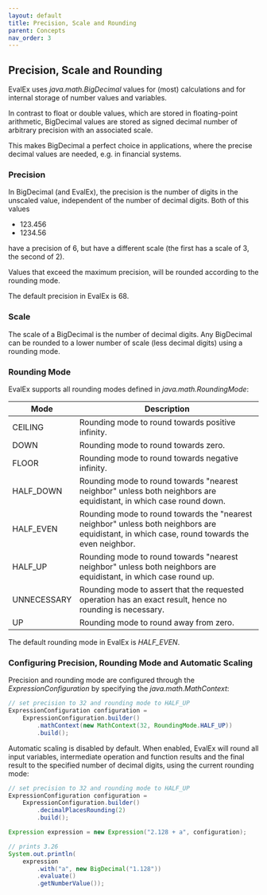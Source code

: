 ```yaml
---
layout: default
title: Precision, Scale and Rounding
parent: Concepts
nav_order: 3
---
```


## Precision, Scale and Rounding

EvalEx uses _java.math.BigDecimal_ values for (most) calculations and for internal storage of number
values and variables.

In contrast to float or double values, which are stored in floating-point arithmetic, BigDecimal
values are stored as signed decimal number of arbitrary precision with an associated scale.

This makes BigDecimal a perfect choice in applications, where the precise decimal values are needed,
e.g. in financial systems.

### Precision

In BigDecimal (and EvalEx), the precision is the number of digits in the unscaled value, independent
of the number of decimal digits.
Both of this values

- 123.456
- 1234.56

have a precision of 6, but have a different scale (the first has a scale of 3, the second of 2).

Values that exceed the maximum precision, will be rounded according to the rounding mode.

The default precision in EvalEx is 68.

### Scale

The scale of a BigDecimal is the number of decimal digits. Any BigDecimal can be rounded to a lower
number of scale (less decimal digits) using a rounding mode.

### Rounding Mode

EvalEx supports all rounding modes defined in _java.math.RoundingMode_:

| Mode        | Description                                                                                                                                  |
|-------------|----------------------------------------------------------------------------------------------------------------------------------------------|
| CEILING     | Rounding mode to round towards positive infinity.                                                                                            |
| DOWN        | Rounding mode to round towards zero.                                                                                                         |
| FLOOR       | Rounding mode to round towards negative infinity.                                                                                            |                                                                                            
| HALF_DOWN   | Rounding mode to round towards "nearest neighbor" unless both neighbors are equidistant, in which case round down.                           |
| HALF_EVEN   | Rounding mode to round towards the "nearest neighbor" unless both neighbors are equidistant, in which case, round towards the even neighbor. |
| HALF_UP     | Rounding mode to round towards "nearest neighbor" unless both neighbors are equidistant, in which case round up.                             |
| UNNECESSARY | Rounding mode to assert that the requested operation has an exact result, hence no rounding is necessary.                                    |
| UP          | Rounding mode to round away from zero.                                                                                                       |

The default rounding mode in EvalEx is _HALF_EVEN_.

### Configuring Precision, Rounding Mode and Automatic Scaling

Precision and rounding mode are configured through the _ExpressionConfiguration_ by specifying
the _java.math.MathContext_:

```java
// set precision to 32 and rounding mode to HALF_UP
ExpressionConfiguration configuration =
    ExpressionConfiguration.builder()
        .mathContext(new MathContext(32, RoundingMode.HALF_UP))
        .build();
```

Automatic scaling is disabled by default. When enabled, EvalEx will round all input variables,
intermediate operation and function results and the final result to the specified number of decimal
digits, using the current rounding mode:

```java
// set precision to 32 and rounding mode to HALF_UP
ExpressionConfiguration configuration =
    ExpressionConfiguration.builder()
        .decimalPlacesRounding(2)
        .build();

Expression expression = new Expression("2.128 + a", configuration);

// prints 3.26
System.out.println(
    expression
        .with("a", new BigDecimal("1.128"))
        .evaluate()
        .getNumberValue());        
```

